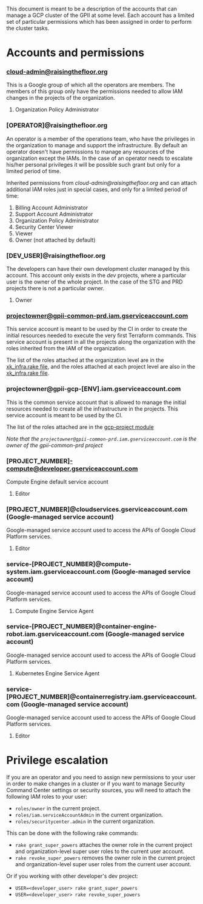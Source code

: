 This document is meant to be a description of the accounts that can manage a GCP cluster of the GPII at some level. Each account has a limited set of particular permissions which has been assigned in order to perform the cluster tasks.

Accounts and permissions
========================

### cloud-admin@raisingthefloor.org

  This is a Google group of which all the operators are members. The members of this group only have the permissions needed to allow IAM changes in the projects of the organization.

  1. Organization Policy Administrator

### [OPERATOR]@raisingthefloor.org

  An operator is a member of the operations team, who have the privileges in the organization to manage and support the infrastructure. By default an operator doesn't have permissions to manage any resources of the organization except the IAMs. In the case of an operator needs to escalate his/her personal privileges it will be possible such grant but only for a limited period of time.

  Inherited permissions from _cloud-admin@raisingthefloor.org_ and can attach additional IAM roles just in special cases, and only for a limited period of time:

  1. Billing Account Administrator
  1. Support Account Administrator
  1. Organization Policy Administrator
  1. Security Center Viewer
  1. Viewer
  1. Owner (not attached by default)

### [DEV_USER]@raisingthefloor.org

  The developers can have their own development cluster managed by this account. This account only exists in the _dev_ projects, where a particular user is the owner of the whole project. In the case of the STG and PRD projects there is not a particular owner.

  1. Owner

### projectowner@gpii-common-prd.iam.gserviceaccount.com

  This service account is meant to be used by the CI in order to create the initial resources needed to execute the very first Terraform commands. This service account is present in all the projects along the organization with the roles inherited from the IAM of the organization.

  The list of the roles attached at the organization level are in the [xk_infra.rake file](../shared/rakefiles/xk_infra.rake#L1-L10), and the roles attached at each project level are also in the [xk_infra.rake file](../shared/rakefiles/xk_infra.rake#L78).

### projectowner@gpii-gcp-[ENV].iam.gserviceaccount.com

  This is the common service account that is allowed to manage the initial resources needed to create all the infrastructure in the projects. This service account is meant to be used by the CI.

  The list of the roles attached are in the [gcp-project module](../common/modules/gcp-project/main.tf#L75-L178)

  *Note that the `projectowner@gpii-common-prd.iam.gserviceaccount.com` is the owner of the gpii-common-prd project*

### [PROJECT_NUMBER]-compute@developer.gserviceaccount.com

  Compute Engine default service account

  1. Editor

### [PROJECT_NUMBER]@cloudservices.gserviceaccount.com (Google-managed service account)

  Google-managed service account used to access the APIs of Google Cloud Platform services.

  1. Editor

### service-[PROJECT_NUMBER]@compute-system.iam.gserviceaccount.com (Google-managed service account)

  Google-managed service account used to access the APIs of Google Cloud Platform services.

  1. Compute Engine Service Agent

### service-[PROJECT_NUMBER]@container-engine-robot.iam.gserviceaccount.com (Google-managed service account)

  Google-managed service account used to access the APIs of Google Cloud Platform services.

  1. Kubernetes Engine Service Agent

### service-[PROJECT_NUMBER]@containerregistry.iam.gserviceaccount.com (Google-managed service account)

  Google-managed service account used to access the APIs of Google Cloud Platform services.

  1. Editor

Privilege escalation
====================

If you are an operator and you need to assign new permissions to your user in order to make changes in a cluster or if you want to manage Security Command Center settings or security sources, you will need to attach the following IAM roles to your user:

* `roles/owner` in the current project.
* `roles/iam.serviceAccountAdmin` in the current organization.
* `roles/securitycenter.admin` in the current organization.

This can be done with the following rake commands:

* `rake grant_super_powers` attaches the owner role in the current project and organization-level super user roles to the current user account.
* `rake revoke_super_powers` removes the owner role in the current project and organization-level super user roles from the current user account.

Or if you working with other developer's dev project:

* `USER=<developer_user> rake grant_super_powers`
* `USER=<developer_user> rake revoke_super_powers`
